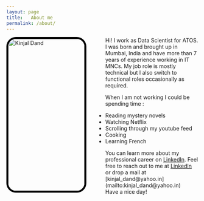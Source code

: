 ```yaml
---
layout: page
title:   About me
permalink: /about/
---
```

<p><img src="../images/IMG_2554 - Copy.png" alt="Kinjal Dand" height="400" width="200" style='float:left;margin-right:50px;border:5px solid #000;border-radius: 25px;'><span style='display:inline'>Hi! I work as Data Scientist for ATOS. I was born and brought up in Mumbai, India and have more than 7 years of experience working in IT MNCs.
My job role is mostly technical but I also switch to functional roles occasionally as required.</span></p>

When I am not working I could be spending time :
<ul>
  <li>Reading mystery novels</li>
  <li>Watching Netflix</li>
  <li>Scrolling through my youtube feed</li>
  <li>Cooking</li>
  <li>Learning French</li>
</ul>

<span style='display:inline'>
You can learn more about my professional career on <a href='https://www.linkedin.com/in/kinjaldand/'>LinkedIn</a>. 
Feel free to reach out to me at <a href='https://www.linkedin.com/in/kinjaldand/'>LinkedIn</a> or drop a mail at [kinjal_dand@yahoo.in](mailto:kinjal_dand@yahoo.in)<br/>Have a nice day! </span>


